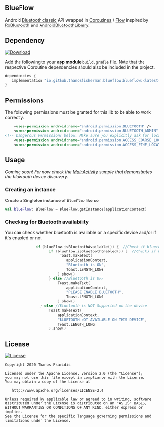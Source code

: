 BlueFlow
-----------
Android [Bluetooth classic](https://developer.android.com/guide/topics/connectivity/bluetooth) API wrapped in [Coroutines](https://github.com/Kotlin/kotlinx.coroutines) / [Flow](https://github.com/Kotlin/kotlinx.coroutines/blob/master/kotlinx-coroutines-core/common/src/flow/Flow.kt)
inspired by [RxBluetooth](https://github.com/IvBaranov/RxBluetooth) and [AndroidBluetoothLibrary](https://github.com/douglasjunior/AndroidBluetoothLibrary).

Dependency
------------
[![Download](https://api.bintray.com/packages/thanosfisherman/maven/blueflow/images/download.svg)](https://bintray.com/thanosfisherman/maven/blueflow/_latestVersion)

Add the following to your **app module** `build.gradle` file. Note that the respective Coroutine dependencies should also be included in the project.

```groovy
dependencies {
   implementation "io.github.thanosfisherman.blueflow:blueflow:<latest-version-number-here>"
}
```

Permissions
-------------

The following permissions must be granted for this lib to be able to work correctly.

```xml
    <uses-permission android:name="android.permission.BLUETOOTH" />
    <uses-permission android:name="android.permission.BLUETOOTH_ADMIN" />
<!-- Dangerous Permissions below. Make sure you explicitly ask for location Permissions in your app on Android 6.0+ -->
    <uses-permission android:name="android.permission.ACCESS_COARSE_LOCATION"/>
    <uses-permission android:name="android.permission.ACCESS_FINE_LOCATION"/>
```

Usage
--------------

*Coming soon! For now check the [MainActivity](https://github.com/ThanosFisherman/BlueFlow/blob/master/sample/src/main/java/io/github/thanosfisherman/blueflow/sample/MainActivity.kt) sample that demonstrates the bluetooth device discovery.*

### Creating an instance

Create a Singleton instance of `BlueFlow` like so

```Kotlin
val blueFlow: BlueFlow = BlueFlow.getInstance(applicationContext)
```

### Checking for Bluetooth availability

You can check whether bluetooth is available on a specific device and/or if it's enabled or not.

```Kotlin
              if (blueFlow.isBluetoothAvailable()) {  //Check if bluetooth is supported on this device
                    if (blueFlow.isBluetoothEnabled()) {  //Checks if bluetooth is actually turned ON for this device
                         Toast.makeText(
                            applicationContext,
                            "Bluetooth is ON",
                            Toast.LENGTH_LONG
                        ).show()
                    } else //Bluetooth is OFF
                        Toast.makeText(
                            applicationContext,
                            "PLEASE ENABLE BLUETOOTH",
                            Toast.LENGTH_LONG
                        ).show()
                } else //Bluetooth is NOT Supported on the device
                    Toast.makeText(
                        applicationContext,
                        "BLUETOOTH NOT AVAILABLE ON THIS DEVICE",
                        Toast.LENGTH_LONG
                    ).show()
 ```

License
-------
[![License](https://img.shields.io/badge/license-Apache%202-4EB1BA.svg?style=flat-square)](https://www.apache.org/licenses/LICENSE-2.0.html)

    Copyright 2020 Thanos Psaridis

    Licensed under the Apache License, Version 2.0 (the "License");
    you may not use this file except in compliance with the License.
    You may obtain a copy of the License at

       http://www.apache.org/licenses/LICENSE-2.0

    Unless required by applicable law or agreed to in writing, software
    distributed under the License is distributed on an "AS IS" BASIS,
    WITHOUT WARRANTIES OR CONDITIONS OF ANY KIND, either express or implied.
    See the License for the specific language governing permissions and
    limitations under the License.

